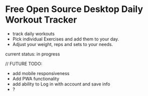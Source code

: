# Free Open Source Desktop Daily Workout Tracker
- track daily workouts
- Pick individual Exercises and add them to your day.
- Adjust your weight, reps and sets to your needs.

current status: in progress

// FUTURE TODO: 
- add mobile responsiveness
- Add PWA functionality
- add ability to Log in with account and save info
- ?
